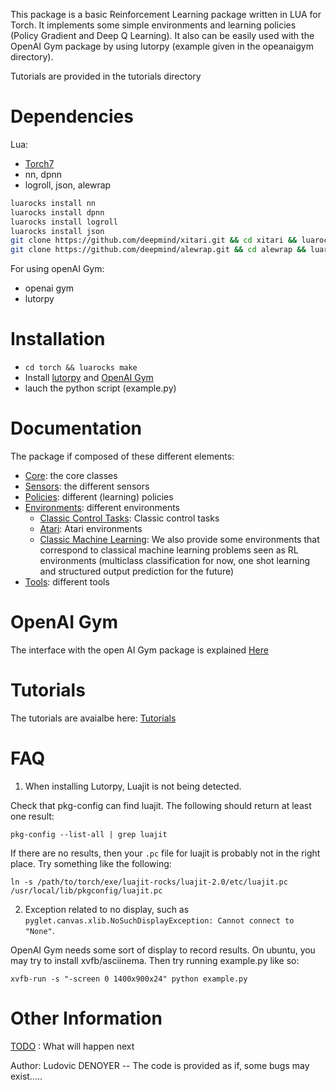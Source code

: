 
This package is a basic Reinforcement Learning package written in LUA for Torch. It implements some simple environments and learning policies (Policy Gradient and Deep Q Learning). It also can be easily used with the OpenAI Gym package by using lutorpy (example given in the opeanaigym directory).

Tutorials are provided in the tutorials directory

# Dependencies

Lua: 
* [Torch7](http://torch.ch/docs/getting-started.html#_)
* nn, dpnn
* logroll, json, alewrap
```bash
luarocks install nn
luarocks install dpnn
luarocks install logroll
luarocks install json
git clone https://github.com/deepmind/xitari.git && cd xitari && luarocks make && cd .. && rm -rf xitari
git clone https://github.com/deepmind/alewrap.git && cd alewrap && luarocks make && cd .. && rm -rf alewrap
```

For using openAI Gym:
* openai gym
* lutorpy

# Installation

* `cd torch && luarocks make`
* Install [lutorpy](https://github.com/imodpasteur/lutorpy) and [OpenAI Gym](https://gym.openai.com/)
* lauch the python script (example.py)

# Documentation

The package if composed of these different elements:
* [Core](doc/core.md): the core classes
* [Sensors](doc/sensors.md): the different sensors
* [Policies](doc/policies.md): different (learning) policies
* [Environments](doc/environments.md): different environments
  * [Classic Control Tasks](doc/env_classiccontrol.md): Classic control tasks
  * [Atari](doc/env_atari.md): Atari environments
  * [Classic Machine Learning](doc/env_classicmachinelearning.md): We also provide some environments that correspond to classical machine learning problems seen as RL environments (multiclass classification for now, one shot learning and structured output prediction for the future)
* [Tools](doc/tools.md): different tools

# OpenAI Gym

The interface with the open AI Gym package is explained [Here](doc/openai.md)

# Tutorials

The tutorials are avaialbe here: [Tutorials](doc/tutorials.md)

# FAQ

1. When installing Lutorpy, Luajit is not being detected.

Check that pkg-config can find luajit. The following should return at least one result:

```
pkg-config --list-all | grep luajit
```

If there are no results, then your `.pc` file for luajit is probably not in the right place. Try something like the following:

```
ln -s /path/to/torch/exe/luajit-rocks/luajit-2.0/etc/luajit.pc /usr/local/lib/pkgconfig/luajit.pc
```

2. Exception related to no display, such as `pyglet.canvas.xlib.NoSuchDisplayException: Cannot connect to "None"`.

OpenAI Gym needs some sort of display to record results. On ubuntu, you may try to install xvfb/asciinema. Then try running example.py like so:

```
xvfb-run -s "-screen 0 1400x900x24" python example.py
```

# Other Information

[TODO](TODO.md) : What will happen next

Author: Ludovic DENOYER -- The code is provided as if, some bugs may exist.....
